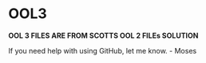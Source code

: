 # OOL3

**OOL 3 FILES ARE FROM SCOTTS OOL 2 FILEs SOLUTION**

If you need help with using GitHub, let me know. - Moses


